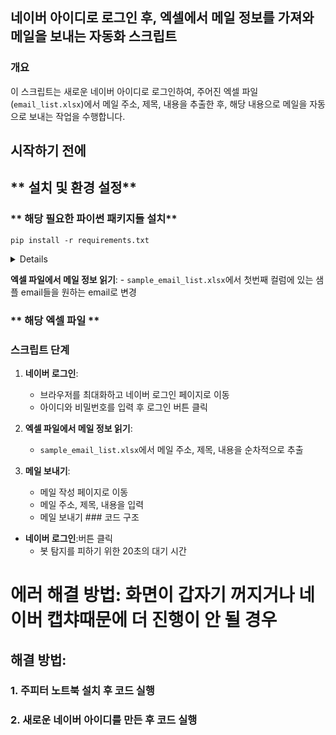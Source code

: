 ## 네이버 아이디로 로그인 후, 엑셀에서 메일 정보를 가져와 메일을 보내는 자동화 스크립트

### 개요

이 스크립트는 새로운 네이버 아이디로 로그인하여, 주어진 엑셀 파일(`email_list.xlsx`)에서 메일 주소, 제목, 내용을 추출한 후, 해당 내용으로 메일을 자동으로 보내는 작업을 수행합니다.

## **시작하기 전에**

## ** 설치 및 환경 설정**

### ** 해당 필요한 파이썬 패키지들 설치**

    
    pip install -r requirements.txt
    

<details>

| 라이브러리               | 설명                                                                            |
|---------------------|-------------------------------------------------------------------------------|
| chromedrivermanager | 도구로써, 웹 브라우저를 자동화하기 위해 필요한 ChromeDriver의 설치와 관리를 담당합니다.                       |
| ipython             | 대화형 Python 쉘로써, 코드 실행, 디버깅, 테스팅에 용이합니다. Jupyter notebook에서의 커널로도 사용됩니다.       |
| openpyxl            | Excel 2010 xlsx/xlsm/xltx/xltm 파일을 읽고 쓸 수 있는 Python 라이브러리입니다.                 |
| PyAutoGUI           | 그래픽 사용자 인터페이스(GUI) 자동화를 위한 Python 모듈로, 마우스와 키보드 명령을 프로그래밍 방식으로 제어할 수 있게 해줍니다. |
| setuptools          | Python 패키지의 빌드, 배포를 도와주는 도구입니다. `pip`를 통해 패키지를 설치할 때 기본적으로 사용됩니다.             |
| wheel               | Python 배포 패키지를 위한 바이너리 패키지 형식입니다. `pip`를 통해 패키지를 빠르게 설치할 수 있게 도와줍니다.          |
| selenium            | 웹 브라우저 자동화를 위한 도구로써, 웹 애플리케이션의 테스팅을 위한 다양한 도구와 라이브러리를 제공합니다.                  |
| jupyter             | 웹 기반의 대화형 계산 환경을 제공하는 프로젝트로, Jupyter notebook, JupyterLab 등의 애플리케이션을 포함합니다.   |

</details>

 **엑셀 파일에서 메일 정보 읽기**:
    - `sample_email_list.xlsx`에서 첫번째 컬럼에 있는 샘플 email들을 원하는 email로 변경


### ** 해당 엑셀 파일 **

### 스크립트 단계

1. **네이버 로그인**:
    - 브라우저를 최대화하고 네이버 로그인 페이지로 이동
    - 아이디와 비밀번호를 입력 후 로그인 버튼 클릭

2. **엑셀 파일에서 메일 정보 읽기**:
    - `sample_email_list.xlsx`에서 메일 주소, 제목, 내용을 순차적으로 추출

3. **메일 보내기**:
    - 메일 작성 페이지로 이동
    - 메일 주소, 제목, 내용을 입력
    - 메일 보내기 ### 코드 구조

- **네이버 로그인**:버튼 클릭
    - 봇 탐지를 피하기 위한 20초의 대기 시간

# 에러 해결 방법: 화면이 갑자기 꺼지거나 네이버 캡챠때문에 더 진행이 안 될 경우

## 해결 방법:

### 1. 주피터 노트북 설치 후 코드 실행

### 2. 새로운 네이버 아이디를 만든 후 코드 실행


